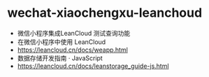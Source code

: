# wechat-xiaochengxu-leanchoud
- 微信小程序集成LeanCloud 测试查询功能
- 在微信小程序中使用 LeanCloud
- https://leancloud.cn/docs/weapp.html
- 数据存储开发指南 · JavaScript
- https://leancloud.cn/docs/leanstorage_guide-js.html
